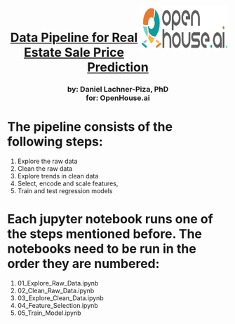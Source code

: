 <img style="float: right;" src="img/openhouse_logo.png" width="200" height="100"/><br>
# <center> <ins> Data Pipeline for Real Estate Sale Price Prediction <ins> </center>
### <center>by: Daniel Lachner-Piza, PhD <br> for: OpenHouse.ai </center>

# The pipeline consists of the following steps:
1. Explore the raw data
2. Clean the raw data
3. Explore trends in clean data
4. Select, encode and scale features,
5. Train and test regression models

# Each jupyter notebook runs one of the steps mentioned before. The notebooks need to be run in the order they are numbered:
1. 01_Explore_Raw_Data.ipynb
2. 02_Clean_Raw_Data.ipynb
3. 03_Explore_Clean_Data.ipynb
4. 04_Feature_Selection.ipynb
5. 05_Train_Model.ipynb
